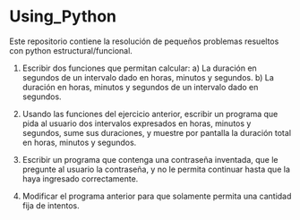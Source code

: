 # Using_Python
Este repositorio contiene la resolución de pequeños problemas resueltos con python estructural/funcional. 
1. Escribir dos funciones que permitan calcular:
a) La duración en segundos de un intervalo dado en horas, minutos y segundos.
b) La duración en horas, minutos y segundos de un intervalo dado en segundos.

2. Usando las funciones del ejercicio anterior, escribir un programa que pida al usuario dos intervalos expresados en horas, minutos y segundos, sume sus duraciones, y muestre por pantalla la duración total en horas, minutos y segundos.

3. Escribir un programa que contenga una contraseña inventada, que le pregunte al usuario la contraseña, y no le permita continuar hasta que la haya ingresado correctamente.

4. Modificar el programa anterior para que solamente permita una cantidad fija de intentos.
